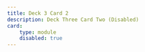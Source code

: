 ```yaml
---
title: Deck 3 Card 2
description: Deck Three Card Two (Disabled)
card:
    type: module
    disabled: true
---
```

